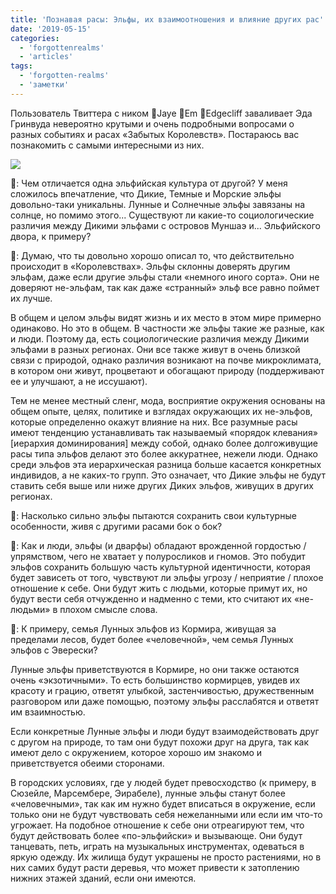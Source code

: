 ```yaml
---
title: 'Познавая расы: Эльфы, их взаимоотношения и влияние других рас'
date: '2019-05-15'
categories:
  - 'forgottenrealms'
  - 'articles'
tags:
  - 'forgotten-realms'
  - 'заметки'
---
```


Пользователь Твиттера с ником 🌈Jaye 🦄Em 🌹Edgecliff заваливает Эда Гринвуда невероятно крутыми и очень подробными вопросами о разных событиях и расах «Забытых Королевств». Постараюсь вас познакомить с самыми интересными из них.

![](https://pp.userapi.com/c849524/v849524987/134c4d/bFStsY0ExN0.jpg)

🧝: Чем отличается одна эльфийская культура от другой? У меня сложилось впечатление, что Дикие, Темные и Морские эльфы довольно-таки уникальны. Лунные и Солнечные эльфы завязаны на солнце, но помимо этого... Существуют ли какие-то социологические различия между Дикими эльфами с островов Муншаэ и... Эльфийского двора, к примеру?

🧙: Думаю, что ты довольно хорошо описал то, что действительно происходит в «Королевствах». Эльфы склонны доверять другим эльфам, даже если другие эльфы стали «немного иного сорта». Они не доверяют не-эльфам, так как даже «странный» эльф все равно поймет их лучше.

В общем и целом эльфы видят жизнь и их место в этом мире примерно одинаково. Но это в общем. В частности же эльфы такие же разные, как и люди. Поэтому да, есть социологические различия между Дикими эльфами в разных регионах. Они все также живут в очень близкой связи с природой, однако различия возникают на почве микроклимата, в котором они живут, процветают и обогащают природу (поддерживают ее и улучшают, а не иссушают).

Тем не менее местный сленг, мода, восприятие окружения основаны на общем опыте, целях, политике и взглядах окружающих их не-эльфов, которые определенно окажут влияние на них. Все разумные расы имеют тенденцию устанавливать так называемый «порядок клевания» \[иерархия доминирования\] между собой, однако более долгоживущие расы типа эльфов делают это более аккуратнее, нежели люди. Однако среди эльфов эта иерархическая разница больше касается конкретных индивидов, а не каких-то групп. Это означает, что Дикие эльфы не будут ставить себя выше или ниже других Диких эльфов, живущих в других регионах.

🧝: Насколько сильно эльфы пытаются сохранить свои культурные особенности, живя с другими расами бок о бок?

🧙: Как и люди, эльфы (и дварфы) обладают врожденной гордостью / упрямством, чего не хватает у полуросликов и гномов. Это побудит эльфов сохранить большую часть культурной идентичности, которая будет зависеть от того, чувствуют ли эльфы угрозу / неприятие / плохое отношение к себе. Они будут жить с людьми, которые примут их, но будут вести себя отчужденно и надменно с теми, кто считают их «не-людьми» в плохом смысле слова.

🧝: К примеру, семья Лунных эльфов из Кормира, живущая за пределами лесов, будет более «человечной», чем семья Лунных эльфов с Эверески?

Лунные эльфы приветствуются в Кормире, но они также остаются очень «экзотичными». То есть большинство кормирцев, увидев их красоту и грацию, ответят улыбкой, застенчивостью, дружественным разговором или даже помощью, поэтому эльфы расслабятся и ответят им взаимностью.

Если конкретные Лунные эльфы и люди будут взаимодействовать друг с другом на природе, то там они будут похожи друг на друга, так как имеют дело с окружением, которое хорошо им знакомо и приветствуется обеими сторонами.

В городских условиях, где у людей будет превосходство (к примеру, в Сюзейле, Марсембере, Эирабеле), лунные эльфы станут более «человечными», так как им нужно будет вписаться в окружение, если только они не будут чувствовать себя нежеланными или если им что-то угрожает. На подобное отношение к себе они отреагируют тем, что будут действовать более «по-эльфийски» и вызывающе. Они будут танцевать, петь, играть на музыкальных инструментах, одеваться в яркую одежду. Их жилища будут украшены не просто растениями, но в них самих будут расти деревья, что может привести к затоплению нижних этажей зданий, если они имеются.
